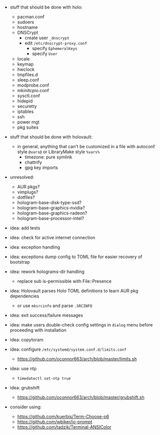 - stuff that should be done with holo:
  - pacman.conf
  - sudoers
  - hostname
  - DNSCrypt
    - create user `_dnscrypt`
    - edit `/etc/dnscrypt-proxy.conf`
      - specify `EphemeralKeys`
      - specify `User`
  - locale
  - keymap
  - hwclock
  - tmpfiles.d
  - sleep.conf
  - modprobe.conf
  - mkinitcpio.conf
  - sysctl.conf
  - hidepid
  - securetty
  - iptables
  - ssh
  - power mgt
  - pkg suites
- stuff that should be done with holovault:
  - in general, anything that can't be customized in a file with autoconf
    style `@vars@` or LibraryMake style `%vars%`
    - timezone: pure symlink
    - chattrify
    - gpg key imports
- unresolved:
  - AUR pkgs?
  - vimplugs?
  - dotfiles?
  - hologram-base-disk-type-ssd?
  - hologram-base-graphics-nvidia?
  - hologram-base-graphics-radeon?
  - hologram-base-processor-intel?

- idea: add tests
- idea: check for active internet connection
- idea: exception handling
- idea: exceptions dump config to TOML file for easier recovery of bootstrap
- idea: rework holograms-dir handling
  - replace sub is-permissible with File::Presence
- idea: Holovault parses Holo TOML definitions to learn AUR pkg
  dependencies
  - or use `mksrcinfo` and parse `.SRCINFO`
- idea: exit success/failure messages
- idea: make users double-check config settings in `dialog` menu before
  proceeding with installation
- idea: copytoram
- idea: configure `/etc/systemd/system.conf.d/limits.conf`
  - https://github.com/oconnor663/arch/blob/master/limits.sh
- idea: use ntp
  - `timedatectl set-ntp true`
- idea: grubshift
  - https://github.com/oconnor663/arch/blob/master/grubshift.sh

- consider using:
  - https://github.com/kuerbis/Term-Choose-p6
  - https://github.com/wbiker/io-prompt
  - https://github.com/tadzik/Terminal-ANSIColor
